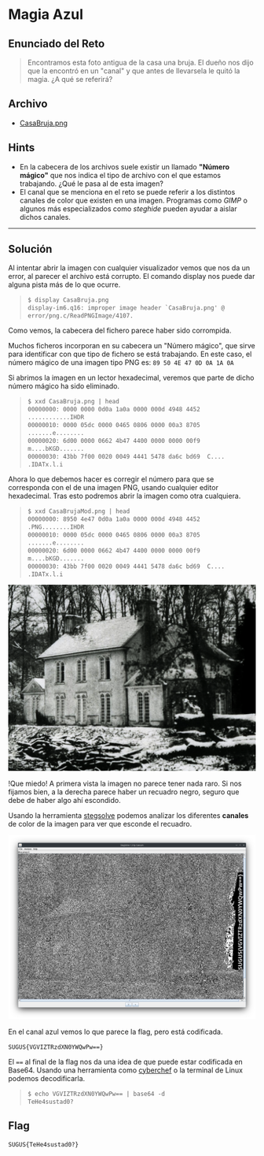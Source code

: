 # Magia Azul

## Enunciado del Reto

>Encontramos esta foto antigua de la casa una bruja. El dueño nos dijo que la encontró en un "canal" y que antes de llevarsela le quitó la magia. ¿A qué se referirá?

## Archivo

- [CasaBruja.png](./CasaBruja.png)

## Hints

- En la cabecera de los archivos suele existir un llamado **"Número mágico"** que nos indica el tipo de archivo con el que estamos trabajando. ¿Qué le pasa al de esta imagen?
- El canal que se menciona en el reto se puede referir a los distintos canales de color que existen en una imagen. Programas como _GIMP_ o algunos más especializados como _steghide_ pueden ayudar a aislar dichos canales.

- - - 
## Solución

Al intentar abrir la imagen con cualquier visualizador vemos que nos da un error, al parecer el archivo está corrupto. El comando display nos puede dar alguna pista más de lo que ocurre.

>~~~
>$ display CasaBruja.png
>display-im6.q16: improper image header `CasaBruja.png' @ error/png.c/ReadPNGImage/4107.
>~~~

Como vemos, la cabecera del fichero parece haber sido corrompida.

Muchos ficheros incorporan en su cabecera un "Número mágico", que sirve para identificar con que tipo de fichero se está trabajando. En este caso, el número mágico de una imagen tipo PNG es: `89 50 4E 47 0D 0A 1A 0A`

Si abrimos la imagen en un lector hexadecimal, veremos que parte de dicho número mágico ha sido eliminado.

> ~~~
>$ xxd CasaBruja.png | head
>00000000: 0000 0000 0d0a 1a0a 0000 000d 4948 4452  ............IHDR
>00000010: 0000 05dc 0000 0465 0806 0000 00a3 8705  .......e........
>00000020: 6d00 0000 0662 4b47 4400 0000 0000 00f9  m....bKGD.......
>00000030: 43bb 7f00 0020 0049 4441 5478 da6c bd69  C.... .IDATx.l.i
>~~~

Ahora lo que debemos hacer es corregir el número para que se corresponda con el de una imagen PNG, usando cualquier editor hexadecimal. Tras esto podremos abrir la imagen como otra cualquiera.

>~~~
>$ xxd CasaBrujaMod.png | head
>00000000: 8950 4e47 0d0a 1a0a 0000 000d 4948 4452  .PNG........IHDR
>00000010: 0000 05dc 0000 0465 0806 0000 00a3 8705  .......e........
>00000020: 6d00 0000 0662 4b47 4400 0000 0000 00f9  m....bKGD.......
>00000030: 43bb 7f00 0020 0049 4441 5478 da6c bd69  C.... .IDATx.l.i
>~~~

![Captura imagen](./images/CasaBrujaMod.png)

!Que miedo! A primera vista la imagen no parece tener nada raro. Si nos fijamos bien, a la derecha parece haber un recuadro negro, seguro que debe de haber algo ahí escondido.

Usando la herramienta [stegsolve](https://wiki.bi0s.in/steganography/stegsolve/) podemos analizar los diferentes **canales** de color de la imagen para ver que esconde el recuadro.

![Captura Steghide](./images/Screenshot%20Steghide.png)

En el canal azul vemos lo que parece la flag, pero está codificada.

```
SUGUS{VGVIZTRzdXN0YWQwPw==}
```

El `==` al final de la flag nos da una idea de que puede estar codificada en Base64. Usando una herramienta como [cyberchef](https://gchq.github.io/CyberChef/) o la terminal de Linux podemos decodificarla.

>~~~
>$ echo VGVIZTRzdXN0YWQwPw== | base64 -d
>TeHe4sustad0?
>~~~

## Flag

```
SUGUS{TeHe4sustad0?}
```
